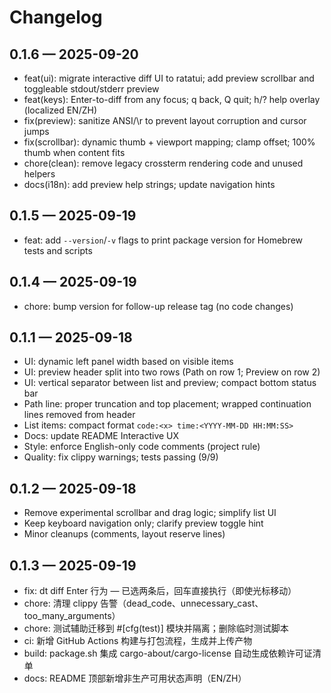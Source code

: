 # Changelog

## 0.1.6 — 2025-09-20
- feat(ui): migrate interactive diff UI to ratatui; add preview scrollbar and toggleable stdout/stderr preview
- feat(keys): Enter-to-diff from any focus; q back, Q quit; h/? help overlay (localized EN/ZH)
- fix(preview): sanitize ANSI/\r to prevent layout corruption and cursor jumps
- fix(scrollbar): dynamic thumb + viewport mapping; clamp offset; 100% thumb when content fits
- chore(clean): remove legacy crossterm rendering code and unused helpers
- docs(i18n): add preview help strings; update navigation hints

## 0.1.5 — 2025-09-19
- feat: add `--version`/`-v` flags to print package version for Homebrew tests and scripts

## 0.1.4 — 2025-09-19
- chore: bump version for follow-up release tag (no code changes)

## 0.1.1 — 2025-09-18
- UI: dynamic left panel width based on visible items
- UI: preview header split into two rows (Path on row 1; Preview on row 2)
- UI: vertical separator between list and preview; compact bottom status bar
- Path line: proper truncation and top placement; wrapped continuation lines removed from header
- List items: compact format `code:<x> time:<YYYY-MM-DD HH:MM:SS>`
- Docs: update README Interactive UX
- Style: enforce English-only code comments (project rule)
- Quality: fix clippy warnings; tests passing (9/9)
## 0.1.2 — 2025-09-18
- Remove experimental scrollbar and drag logic; simplify list UI
- Keep keyboard navigation only; clarify preview toggle hint
- Minor cleanups (comments, layout reserve lines)

## 0.1.3 — 2025-09-19
- fix: dt diff Enter 行为 — 已选两条后，回车直接执行（即使光标移动）
- chore: 清理 clippy 告警（dead_code、unnecessary_cast、too_many_arguments）
- chore: 测试辅助迁移到 #[cfg(test)] 模块并隔离；删除临时测试脚本
- ci: 新增 GitHub Actions 构建与打包流程，生成并上传产物
- build: package.sh 集成 cargo-about/cargo-license 自动生成依赖许可证清单
- docs: README 顶部新增非生产可用状态声明（EN/ZH）
